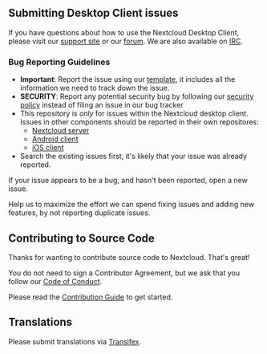 ## Submitting Desktop Client issues

If you have questions about how to use the Nextcloud Desktop Client, please
visit our [support site][support] or our [forum][forum].
We are also available on [IRC][irc].

### Bug Reporting Guidelines
* __Important__: Report the issue using our [template][template], it includes all the
  information we need to track down the issue.  
* __SECURITY__: Report any potential security bug by following our [security policy](https://nextcloud.com/security/) instead of filing an issue in our bug tracker
* This repository is *only* for issues within the Nextcloud desktop client. 
  Issues in other components should be reported in their own repositores: 
  - [Nextcloud server](https://github.com/nextcloud/server/issues)
  - [Android client](https://github.com/nextcloud/android/issues)
  - [iOS client](https://github.com/nextcloud/ios/issues)
* Search the existing issues first, it's likely that your issue was already
  reported.

If your issue appears to be a bug, and hasn't been reported, open a new issue.

Help us to maximize the effort we can spend fixing issues and adding new
features, by not reporting duplicate issues.

[template]: https://raw.githubusercontent.com/nextcloud/appstore/master/.github/issue_template.md
[support]: https://nextcloud.com/support/
[forum]: https://help.nextcloud.com/categories
[irc]: https://webchat.freenode.net/?channels=nextcloud

## Contributing to Source Code

Thanks for wanting to contribute source code to Nextcloud. That's great!

You do not need to sign a Contributor Agreement, but we ask that you follow our 
[Code of Conduct](https://nextcloud.com/code-of-conduct/).

Please read the [Contribution Guide](https://nextcloud.com/contribute/) to get 
started.

## Translations
Please submit translations via [Transifex](https://www.transifex.com/nextcloud/nextcloud/).
